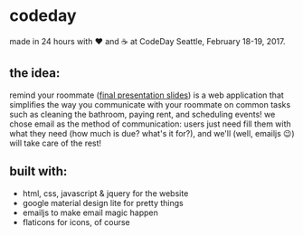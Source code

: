 # codeday
made in 24 hours with ❤️ and ☕️ at CodeDay Seattle, February 18-19, 2017.

## the idea:
remind your roommate ([final presentation slides](https://docs.google.com/presentation/d/1C5llEMiKUVIlYbYUpYPQElpoDxz9-m6HbX1LnBXi2gw/edit?usp=sharing)) is a web application that simplifies the way you communicate with your roommate on common tasks such as cleaning the bathroom, paying rent, and scheduling events! we chose email as the method of communication: users just need fill them with what they need (how much is due? what's it for?), and we'll (well, emailjs 😉) will take care of the rest!

## built with:
* html, css, javascript & jquery for the website
* google material design lite for pretty things
* emailjs to make email magic happen
* flaticons for icons, of course
